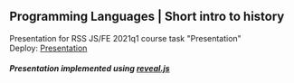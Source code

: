 ## Programming Languages | Short intro to history

Presentation for RSS JS/FE 2021q1 course task "Presentation"  
Deploy: [Presentation](https://eugene-smirnov.github.io/prog-lang-hist/)

##### Presentation implemented using [reveal.js](https://github.com/hakimel/reveal.js)
